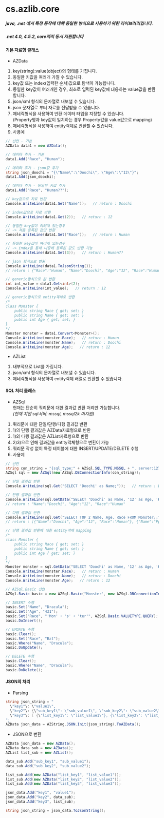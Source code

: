 # cs.azlib.core

##### *java, .net 에서 특정 동작에 대해 동일한 방식으로 사용하기 위한 라이브러리입니다.*
##### *.net 4.0, 4.5.2, core까지 동시 지원합니다*


#### 기본 자료형 클래스

* AZData<br />
1) key(string):value(object)의 형태를 가집니다. <br />
2) 동일한 키값을 여러개 가질 수 있습니다.<br />
3) key값 또는 index(입력한 순서)값으로 탐색이 가능합니다.<br />
4) 동일한 key값이 여러개인 경우, 최초로 입력된 key값에 대응하는 value값을 반환합니다.<br />
5) json/xml 형식의 문자열로 내보낼 수 있습니다.<br />
6) json 문자열로 부터 자료를 전달받을 수 있습니다.<br />
7) 제네릭형식을 사용하여 반환 데이터 타입을 지정할 수 있습니다.<br />
   (Property명과 key값이 일치하는 경우 Property값을 value값으로 mapping)<br />
8) 제네릭형식을 사용하여 entity객체로 반환할 수 있습니다.<br />
9) 사용예<br />
```c#
// 선언 - 기본
AZData data1 = new AZData();

// 데이타 추가 - 기본
data1.Add("Race", "Human");

// 데이타 추가 - json값 추가
string json_doochi = "{\"Name\":\"Doochi\", \"Age\":\"12\"}";
data1.Add(json_doochi);

// 데이타 추가 - 동일한 키값 추가
data1.Add("Race", "Human??");

// key값으로 자료 반환
Console.WriteLine(data1.Get("Name"));   // return : Doochi

// index값으로 자료 반환
Console.WriteLine(data1.Get(2));   // return : 12

// 동일한 key값이 여러개 있는경우 
// -> 처음 등록된 값만 반환
Console.WriteLine(data1.Get("Race"));   // return : Human

// 동일한 key값이 여러개 있는경우
// -> index를 통해 나중에 등록된 값도 반환 가능
Console.WriteLine(data1.Get(3));   // return : Human??

// json 형식으로 반환
Console.WriteLine(data1.ToJsonString());   
// return : {"Race":"Human", "Name":"Doochi", "Age":"12", "Race":"Human??"}

// generic형식으로 값 반환
int int_value = data1.Get<int>(2);
Console.WriteLine(int_value);   // return : 12

// generic형식으로 entity객체로 반환
/*
class Monster {
    public string Race { get; set; }
    public string Name { get; set; }
    public int Age { get; set; }
}
*/
Monster monster = data1.Convert<Monster>();
Console.WriteLine(monster.Race);   // return : Human
Console.WriteLine(monster.Name);   // return : Doochi
Console.WriteLine(monster.Age);   // return : 12
```


* AZList<br />
1) 내부적으로 List<AZData>를 가집니다.<br />
2) json/xml 형식의 문자열로 내보낼 수 있습니다.<br />
3) 제네릭형식을 사용하여 entity객체 배열로 반환할 수 있습니다.<br />

#### SQL 처리 클래스

* AZSql<br />
현재는 단순히 쿼리문에 대한 결과값 반환 처리만 가능합니다.<br />
*(현재 지원 sql서버: mssql, mssql2k 미지원)*<br />
1) 쿼리문에 대한 단일/단행/다행 결과값 반환<br />
2) 1)의 단행 결과값은 AZData자료형으로 반환<br />
3) 1)의 다행 결과값은 AZList자료형으로 반환<br />
4) 2)3)으로 인해 결과값을 entity객체형으로 변환이 가능<br />
5) 쿼리문 작성 없이 특정 테이블에 대한 INSERT/UPDATE/DELETE 수행<br />
6) 사용예<br />
```c#
// 선언
string con_string = "{sql_type:" + AZSql.SQL_TYPE.MSSQL + ", server:127.0.0.1, id:user, pw:password, catalog:database}";
AZSql sql = new AZSql(new AZSql.DBConnectionInfo(con_string));

// 단일 결과값 반환
Console.WriteLine(sql.Get("SELECT 'Doochi' as Name;"));   // return : Doochi

// 단행 결과값 반환
Console.WriteLine(sql.GetData("SELECT 'Doochi' as Name, '12' as Age, 'Human' as Race;"));
// return : "Name":"Doochi", "Age":"12", "Race":"Human"

// 다행 결과값 반환
Console.WriteLine(sql.Get("SELECT TOP 2 Name, Age, Race FROM Monster;;"));
// return : [{"Name":"Doochi", "Age":"12", "Race":"Human"}, {"Name":"Ppuggu", "Age":"2", "Race":"Dog"}]

// 단행 결과값 반환에 대한 entity객체 mapping
/*
class Monster {
    public string Race { get; set; }
    public string Name { get; set; }
    public int Age { get; set; }
}
*/
Monster monster = sql.GetData("SELECT 'Doochi' as Name, '12' as Age, 'Human' as Race;").Convert<Monster>();
Console.WriteLine(monster.Race);   // return : Human
Console.WriteLine(monster.Name);   // return : Doochi
Console.WriteLine(monster.Age);   // return : 12

// AZSql.Basic 선언
AZSql.Basic basic = new AZSql.Basic("Monster", new AZSql.DBConnectionInfo(con_string));

// INSERT 수행
basic.Set("Name", "Dracula");
basic.Set("Age", "431");
basic.Set("Race", "'Mon' + 's' + 'ter'", AZSql.Basic.VALUETYPE.QUERY); // 쿼리형태로 지정할 때
basic.DoInsert();

// UPDATE 수행
basic.Clear();
basic.Set("Race", "Bat");
basic.Where("Name", "Dracula");
basic.DoUpdate();

// DELETE 수행
basic.Clear();
basic.Where("Name", "Dracula");
basic.DoDelete();
```

#### JSON의 처리

* Parsing

```c#
string json_string = "
  \"key1"\: \"value1\",
  \"key2"\: {\"sub_key1\": \"sub_value1\", \"sub_key2\": \"sub_value2\"},
  \"key3"\: [ {\"list_key1\": \"list_value1\"}, {\"list_key2\": \"list_value2\"}, {\"list_key3\": \"list_value3\"} ]
";
AZData json_data = AZString.JSON.Init(json_string).ToAZData();
```

* JSON으로 변환
```c#
AZData json_data = new AZData();
AZData data_sub = new AZData();
AZList list_sub = new AZList();

data_sub.Add("sub_key1", "sub_value1");
data_sub.Add("sub_key2", "sub_value2");

list_sub.Add(new AZData("list_key1", "list_value1"));
list_sub.Add(new AZData("list_key2", "list_value2"));
list_sub.Add(new AZData("list_key3", "list_value3"));

json_data.Add("key1", "value1");
json_data.Add("key2", data_sub);
json_data.Add("key3", list_sub);

string json_string = json_data.ToJsonString();
```